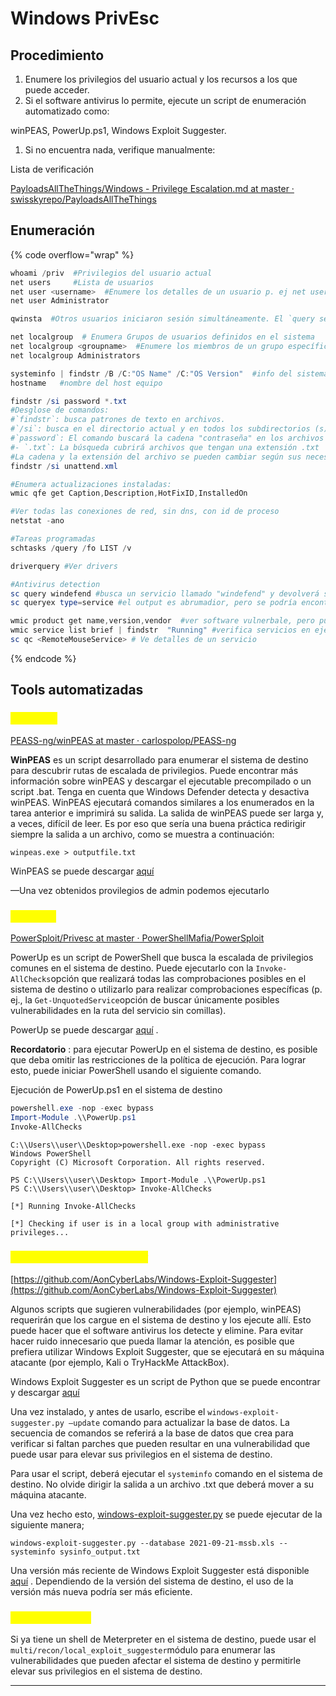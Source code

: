 # Windows PrivEsc



## Procedimiento

1. Enumere los privilegios del usuario actual y los recursos a los que puede acceder.
2. Si el software antivirus lo permite, ejecute un script de enumeración automatizado como:

winPEAS, PowerUp.ps1, Windows Exploit Suggester.

1. Si no encuentra nada, verifique manualmente:

Lista de verificación

[PayloadsAllTheThings/Windows - Privilege Escalation.md at master · swisskyrepo/PayloadsAllTheThings](https://github.com/swisskyrepo/PayloadsAllTheThings/blob/master/Methodology%20and%20Resources/Windows%20-%20Privilege%20Escalation.md)

## Enumeración

{% code overflow="wrap" %}
```powershell
whoami /priv  #Privilegios del usuario actual
net users     #Lista de usuarios
net user <username>  #Enumere los detalles de un usuario p. ej net user Administrator
net user Administrator

qwinsta  #Otros usuarios iniciaron sesión simultáneamente. El `query session`comando se puede usar de la misma manera

net localgroup  # Enumera Grupos de usuarios definidos en el sistema
net localgroup <groupname>  #Enumere los miembros de un grupo específico, por ejemplo, `net localgroup Administrators`)
net localgroup Administrators

systeminfo | findstr /B /C:"OS Name" /C:"OS Version"  #info del sistema
hostname   #nombre del host equipo

findstr /si password *.txt
#Desglose de comandos:
#`findstr`: busca patrones de texto en archivos.
#`/si`: busca en el directorio actual y en todos los subdirectorios (s), ignora las diferencias entre mayúsculas y minúsculas (i)
#`password`: El comando buscará la cadena "contraseña" en los archivos
#- `.txt`: La búsqueda cubrirá archivos que tengan una extensión .txt
#La cadena y la extensión del archivo se pueden cambiar según sus necesidades y el entorno de destino, pero ".txt", ".xml", ".ini", "*.config" y ".xls" suelen ser un buen lugar para comienzo.
findstr /si unattend.xml

#Enumera actualizaciones instaladas:
wmic qfe get Caption,Description,HotFixID,InstalledOn 

#Ver todas las conexiones de red, sin dns, con id de proceso
netstat -ano

#Tareas programadas
schtasks /query /fo LIST /v

driverquery #Ver drivers

#Antivirus detection
sc query windefend #busca un servicio llamado "windefend" y devolverá su estado actual.
sc queryex type=service #el output es abrumadior, pero se podría encontrar el AV

wmic product get name,version,vendor  #ver software vulnerbale, pero puede que no figuren todos u otroas versiones 32 bits.
wmic service list brief | findstr  "Running" #verifica servicios en ejecución para entender mejor el sistema
sc qc <RemoteMouseService> # Ve detalles de un servicio
```
{% endcode %}

## Tools automatizadas

### _<mark style="color:yellow;">**WinPEAS**</mark>_

_<mark style="color:yellow;"></mark>_[PEASS-ng/winPEAS at master · carlospolop/PEASS-ng](https://github.com/carlospolop/PEASS-ng/tree/master/winPEAS)

**WinPEAS** es un script desarrollado para enumerar el sistema de destino para descubrir rutas de escalada de privilegios. Puede encontrar más información sobre winPEAS y descargar el ejecutable precompilado o un script .bat. Tenga en cuenta que Windows Defender detecta y desactiva winPEAS. WinPEAS ejecutará comandos similares a los enumerados en la tarea anterior e imprimirá su salida. La salida de winPEAS puede ser larga y, a veces, difícil de leer. Es por eso que sería una buena práctica redirigir siempre la salida a un archivo, como se muestra a continuación:

`winpeas.exe > outputfile.txt`

WinPEAS se puede descargar [aquí](https://github.com/carlospolop/PEASS-ng/tree/master/winPEAS)

—Una vez obtenidos provilegios de admin podemos ejecutarlo

### _<mark style="color:yellow;">**PowerUp**</mark>_

[PowerSploit/Privesc at master · PowerShellMafia/PowerSploit](https://github.com/PowerShellMafia/PowerSploit/tree/master/Privesc)

PowerUp es un script de PowerShell que busca la escalada de privilegios comunes en el sistema de destino. Puede ejecutarlo con la `Invoke-AllChecks`opción que realizará todas las comprobaciones posibles en el sistema de destino o utilizarlo para realizar comprobaciones específicas (p. ej., la `Get-UnquotedService`opción de buscar únicamente posibles vulnerabilidades en la ruta del servicio sin comillas).

PowerUp se puede descargar [aquí](https://github.com/PowerShellMafia/PowerSploit/tree/master/Privesc) .

**Recordatorio** : para ejecutar PowerUp en el sistema de destino, es posible que deba omitir las restricciones de la política de ejecución. Para lograr esto, puede iniciar PowerShell usando el siguiente comando.

Ejecución de PowerUp.ps1 en el sistema de destino

```powershell
powershell.exe -nop -exec bypass
Import-Module .\\PowerUp.ps1
Invoke-AllChecks
```

```
C:\\Users\\user\\Desktop>powershell.exe -nop -exec bypass
Windows PowerShell
Copyright (C) Microsoft Corporation. All rights reserved.

PS C:\\Users\\user\\Desktop> Import-Module .\\PowerUp.ps1
PS C:\\Users\\user\\Desktop> Invoke-AllChecks

[*] Running Invoke-AllChecks

[*] Checking if user is in a local group with administrative privileges...
```

### _<mark style="color:yellow;">**Windows Exploit Suggester**</mark>_

_<mark style="color:yellow;"></mark>_[https://github.com/AonCyberLabs/Windows-Exploit-Suggester](https://github.com/AonCyberLabs/Windows-Exploit-Suggester)

Algunos scripts que sugieren vulnerabilidades (por ejemplo, winPEAS) requerirán que los cargue en el sistema de destino y los ejecute allí. Esto puede hacer que el software antivirus los detecte y elimine. Para evitar hacer ruido innecesario que pueda llamar la atención, es posible que prefiera utilizar Windows Exploit Suggester, que se ejecutará en su máquina atacante (por ejemplo, Kali o TryHackMe AttackBox).

Windows Exploit Suggester es un script de Python que se puede encontrar y descargar [aquí](https://github.com/AonCyberLabs/Windows-Exploit-Suggester)

Una vez instalado, y antes de usarlo, escribe el `windows-exploit-suggester.py –update` comando para actualizar la base de datos. La secuencia de comandos se referirá a la base de datos que crea para verificar si faltan parches que pueden resultar en una vulnerabilidad que puede usar para elevar sus privilegios en el sistema de destino.

Para usar el script, deberá ejecutar el `systeminfo` comando en el sistema de destino. No olvide dirigir la salida a un archivo .txt que deberá mover a su máquina atacante.

Una vez hecho esto, [windows-exploit-suggester.py](http://windows-exploit-suggester.py) se puede ejecutar de la siguiente manera;

`windows-exploit-suggester.py --database 2021-09-21-mssb.xls --systeminfo sysinfo_output.txt`

Una versión más reciente de Windows Exploit Suggester está disponible [aquí](https://github.com/bitsadmin/wesng) . Dependiendo de la versión del sistema de destino, el uso de la versión más nueva podría ser más eficiente.

### _<mark style="color:yellow;">**MSF-Metasploit**</mark>_

Si ya tiene un shell de Meterpreter en el sistema de destino, puede usar el `multi/recon/local_exploit_suggester`módulo para enumerar las vulnerabilidades que pueden afectar el sistema de destino y permitirle elevar sus privilegios en el sistema de destino.

****
